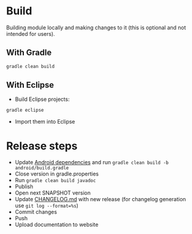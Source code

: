 # Build

Building module locally and making changes to it (this is optional and not intended for users).

## With Gradle

``` bash
gradle clean build
```

## With Eclipse

- Build Eclipse projects:

``` bash
gradle eclipse
```

- Import them into Eclipse

# Release steps

- Update [Android dependencies](android/gradle.properties) and run `gradle clean build -b android/build.gradle`
- Close version in gradle.properties
- Run `gradle clean build javadoc`
- Publish
- Open next SNAPSHOT version
- Update [CHANGELOG.md](jrosactionlib/release/CHANGELOG.md) with new release (for changelog generation use `git log --format=%s`)
- Commit changes
- Push
- Upload documentation to website
